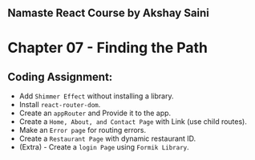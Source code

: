 ## Namaste React Course by Akshay Saini

# Chapter 07 - Finding the Path

## Coding Assignment:

- Add `Shimmer Effect` without installing a library.
- Install `react-router-dom`.
- Create an `appRouter` and Provide it to the app.
- Create a `Home, About, and Contact Page` with Link (use child routes).
- Make an `Error page` for routing errors.
- Create a `Restaurant Page` with dynamic restaurant ID.
- (Extra) - Create a `login Page` using `Formik Library`.
